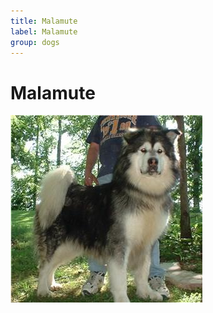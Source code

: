 ```yaml
---
title: Malamute
label: Malamute
group: dogs
---
```


# Malamute

![Malamute](/assets/images/malamute/image.jpg "Malamute")